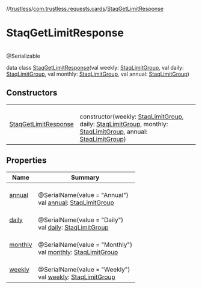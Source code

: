 //[trustless](../../../index.md)/[com.trustless.requests.cards](../index.md)/[StaqGetLimitResponse](index.md)

# StaqGetLimitResponse

\
@Serializable

data class [StaqGetLimitResponse](index.md)(val weekly: [StaqLimitGroup](../-staq-limit-group/index.md), val daily: [StaqLimitGroup](../-staq-limit-group/index.md), val monthly: [StaqLimitGroup](../-staq-limit-group/index.md), val annual: [StaqLimitGroup](../-staq-limit-group/index.md))

## Constructors

| | |
|---|---|
| [StaqGetLimitResponse](-staq-get-limit-response.md) | <br>constructor(weekly: [StaqLimitGroup](../-staq-limit-group/index.md), daily: [StaqLimitGroup](../-staq-limit-group/index.md), monthly: [StaqLimitGroup](../-staq-limit-group/index.md), annual: [StaqLimitGroup](../-staq-limit-group/index.md)) |

## Properties

| Name | Summary |
|---|---|
| [annual](annual.md) | <br>@SerialName(value = &quot;Annual&quot;)<br>val [annual](annual.md): [StaqLimitGroup](../-staq-limit-group/index.md) |
| [daily](daily.md) | <br>@SerialName(value = &quot;Daily&quot;)<br>val [daily](daily.md): [StaqLimitGroup](../-staq-limit-group/index.md) |
| [monthly](monthly.md) | <br>@SerialName(value = &quot;Monthly&quot;)<br>val [monthly](monthly.md): [StaqLimitGroup](../-staq-limit-group/index.md) |
| [weekly](weekly.md) | <br>@SerialName(value = &quot;Weekly&quot;)<br>val [weekly](weekly.md): [StaqLimitGroup](../-staq-limit-group/index.md) |
